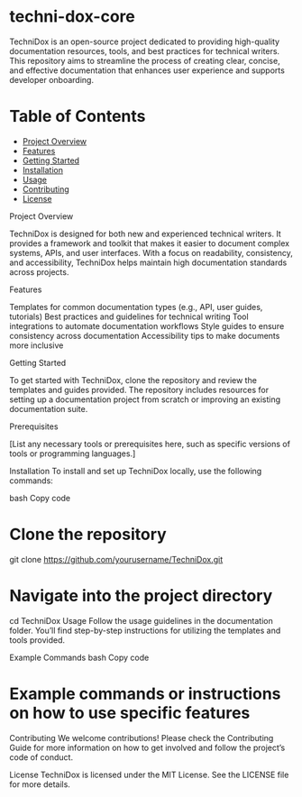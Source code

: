 # techni-dox-core

TechniDox is an open-source project dedicated to providing high-quality documentation resources, tools, and best practices for technical writers. This repository aims to streamline the process of creating clear, concise, and effective documentation that enhances user experience and supports developer onboarding.

# Table of Contents

- [Project Overview](#project-overview)
- [Features](#features)
- [Getting Started](#getting-started)
- [Installation](#installation)
- [Usage](#usage)
- [Contributing](#contributing)
- [License](#license)


Project Overview

TechniDox is designed for both new and experienced technical writers. It provides a framework and toolkit that makes it easier to document complex systems, APIs, and user interfaces. With a focus on readability, consistency, and accessibility, TechniDox helps maintain high documentation standards across projects.

Features

Templates for common documentation types (e.g., API, user guides, tutorials)
Best practices and guidelines for technical writing
Tool integrations to automate documentation workflows
Style guides to ensure consistency across documentation
Accessibility tips to make documents more inclusive

Getting Started

To get started with TechniDox, clone the repository and review the templates and guides provided. The repository includes resources for setting up a documentation project from scratch or improving an existing documentation suite.

Prerequisites

[List any necessary tools or prerequisites here, such as specific versions of tools or programming languages.]

Installation
To install and set up TechniDox locally, use the following commands:

bash
Copy code
# Clone the repository
git clone https://github.com/yourusername/TechniDox.git

# Navigate into the project directory
cd TechniDox
Usage
Follow the usage guidelines in the documentation folder. You’ll find step-by-step instructions for utilizing the templates and tools provided.

Example Commands
bash
Copy code
# Example commands or instructions on how to use specific features
Contributing
We welcome contributions! Please check the Contributing Guide for more information on how to get involved and follow the project’s code of conduct.

License
TechniDox is licensed under the MIT License. See the LICENSE file for more details.

